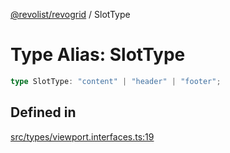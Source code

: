 [@revolist/revogrid](README.md) / SlotType

# Type Alias: SlotType

```ts
type SlotType: "content" | "header" | "footer";
```

## Defined in

[src/types/viewport.interfaces.ts:19](https://github.com/revolist/revogrid/blob/08de4537b2052abd86ff4eb5461780401e3c4fcb/src/types/viewport.interfaces.ts#L19)
